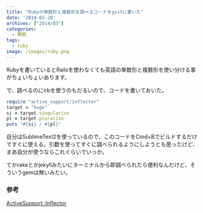 ```yaml
---
title: "Rubyの単数形と複数形を調べるコードをgistに書いた"
date: '2014-03-28'
archives: ["2014/03"]
categories:
  - 開発
tags:
  - ruby
image: /images/ruby.png
---
```

Rubyを書いているとRailsを使わなくても英語の単数形と複数形を使い分ける事がちょいちょいあります。

<!--more-->

で、調べるのにirbを使うのもだるいので、コードを書いておいた。

```ruby
require "active_support/inflector"
target = "hoge"
si = target.singularize
pl = target.pluralize
puts "#{si} / #{pl}"
```

自分はSublimeText2を使っているので、このコードをCmd+Bでビルドするだけですぐに使える。引数を使ってすぐに調べられるようにしようとも思ったけど、まあ自分が使うならこれぐらいでいっか。

てかrakeとかjekyllみたいにターミナルから即調べられたら便利なんだけど、そういうgemは無いみたい。

### 参考

[ActiveSupport::Inflector](https://api.rubyonrails.org/classes/ActiveSupport/Inflector.html)
